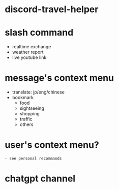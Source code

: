 # discord-travel-helper

# slash command
- realtime exchange 
- weather report 
- live youtube link 

# message's context menu
- translate: jp/eng/chinese
- bookmark
    - food
    - sightseeing
    - shopping
    - traffic
    - others

# user's context menu?
    - see personal recommands
     
# chatgpt channel 

